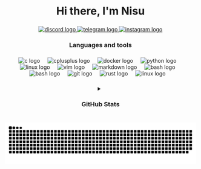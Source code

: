 <h1 align="center">Hi there, I'm Nisu</h1>

###

<div align="center">
  <a href="https://discordapp.com/users/453994929916608512" target="_blank">
    <img src="https://img.shields.io/static/v1?message=Discord&logo=discord&label=&color=7289DA&logoColor=white&labelColor=&style=for-the-badge" height="25" alt="discord logo"  />
  </a>
  <a href="https://t.me/nisuev" target="_blank">
    <img src="https://img.shields.io/static/v1?message=Telegram&logo=telegram&label=&color=2CA5E0&logoColor=white&labelColor=&style=for-the-badge" height="25" alt="telegram logo"  />
  </a>
  <a href="https://www.instagram.com/mr.deadcool" target="_blank">
    <img src="https://img.shields.io/static/v1?message=Instagram&logo=instagram&label=&color=E4405F&logoColor=white&labelColor=&style=for-the-badge" height="25" alt="instagram logo"  />
  </a>
</div>

###

<!--<div align="center">
<a href="https://git.io/typing-svg"><img src="https://readme-typing-svg.herokuapp.com?font=Arial&weight=500&size=23&pause=1000&color=E6EDF3FF&center=true&vCenter=true&lines=Languages+and+tools" alt="Typing SVG" /></a>
</div>-->

<h3 align="center">Languages and tools</h3>

###

<div align="center">
  <img src="https://skillicons.dev/icons?i=c" height="40" alt="c logo"  />
  <img width="12" />
  <img src="https://skillicons.dev/icons?i=cpp" height="40" alt="cplusplus logo"  />
  <img width="12" />
  <img src="https://skillicons.dev/icons?i=docker" height="40" alt="docker logo"  />
  <img width="12" />
  <img src="https://skillicons.dev/icons?i=py" height="40" alt="python logo"  />
  <img width="12" />
  <img src="https://skillicons.dev/icons?i=linux" height="40" alt="linux logo"  />
  <img width="12" />
  <img src="https://skillicons.dev/icons?i=vim" height="40" alt="vim logo"  />
  <img width="12" />
  <img src="https://skillicons.dev/icons?i=bash" height="40" alt="markdown logo"  />
  <img width="12" />
  <img src="https://skillicons.dev/icons?i=md" height="40" alt="bash logo"  />
  <img width="12" />
  <img src="https://skillicons.dev/icons?i=figma" height="40" alt="bash logo"  />
  <img width="12" />
  <img src="https://skillicons.dev/icons?i=git" height="40" alt="git logo"  />
  <img width="12" />
  <img src="https://skillicons.dev/icons?i=rust" height="40" alt="rust logo"  />
  <img width="12" />
  <img src="https://skillicons.dev/icons?i=swift" height="40" alt="linux logo"  />
  <img width="12" />
</div>

###

<details>
  <summary align="center"><h3>GitHub Stats</h3></summary>
  
  <p align="center">
    <img src="http://github-profile-summary-cards.vercel.app/api/cards/profile-details?username=nisuev&theme=github_dark" alt="GitHub Profile Summary Card">
  </p>
  
  <p align="center">
    <img src="http://github-profile-summary-cards.vercel.app/api/cards/repos-per-language?username=nisuev&theme=github_dark" alt="GitHub Profile Summary Card">
    <img src="http://github-profile-summary-cards.vercel.app/api/cards/productive-time?username=nisuev&theme=github_dark&utcOffset=8" alt="GitHub Profile Summary Card">
  </p>
</details>

###

<p align="center">
  <picture>
    <source
      media="(prefers-color-scheme: dark)"
      srcset="https://raw.githubusercontent.com/platane/snk/output/github-contribution-grid-snake-dark.svg"
    />
    <source
      media="(prefers-color-scheme: light)"
      srcset="https://raw.githubusercontent.com/platane/snk/output/github-contribution-grid-snake.svg"
    />
    <img
      alt="github contribution grid snake animation"
      src="https://raw.githubusercontent.com/platane/snk/output/github-contribution-grid-snake.svg"
    />
  </picture>
</p>

###
<!--
**nisuev/nisuev** is a ✨ _special_ ✨ repository because its `README.md` (this file) appears on your GitHub profile.

Here are some ideas to get you started:

- 🔭 I’m currently working on ...
- 🌱 I’m currently learning ...
- 👯 I’m looking to collaborate on ...
- 🤔 I’m looking for help with ...
- 💬 Ask me about ...
- 📫 How to reach me: ...
- 😄 Pronouns: ...
- ⚡ Fun fact: ...
-->
